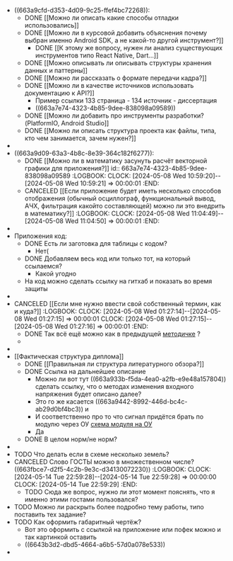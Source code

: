 - ((663a9cfd-d353-4d09-9c25-ffef4bc72268)):
	- DONE [[Можно ли описать какие способы отладки использовались]]
	- DONE [[Можно ли в курсовой добавить объяснения почему выбран именно Android SDK, а не какой-то другой инструмент?]]
		- DONE [[К этому же вопросу, нужен ли анализ существующих инструментов типо React Native, Dart...]]
	- DONE [[Можно описывать ли описывать структуры хранения данных и паттерны]]
	- DONE [[Можно ли рассказать о формате передачи кадра?]]
	- DONE [[Можно ли в качестве источников использовать документацию к API?]]
		- Пример ссылки 133 страница - 134 источник - диссертация
		- ((663a7e74-4323-4b85-9dee-838098a09589))
	- DONE [[Можно ли добавить про инструменты разработки? (PlatformIO, Android Studio]]
	- DONE [[Можно ли описать структура проекта как файлы, типа, кто чем занимается, зачем нужен?]]
-
- ((663a9d09-63a3-4b8c-8e39-364c182f6277)):
	- DONE [[Можно ли в математику засунуть расчёт векторной графики для приложения?]]
	  id:: 663a7e74-4323-4b85-9dee-838098a09589
	  :LOGBOOK:
	  CLOCK: [2024-05-08 Wed 10:59:20]--[2024-05-08 Wed 10:59:21] =>  00:00:01
	  :END:
	- CANCELED [[Если приложение будет иметь несколько способов отображения (обычный осциллограф, функциональный вывод, АЧХ, фильтрация какойто составляющей) можно ли это внедрить в математику?]]
	  :LOGBOOK:
	  CLOCK: [2024-05-08 Wed 11:04:49]--[2024-05-08 Wed 11:04:50] =>  00:00:01
	  :END:
-
- Приложения код:
	- DONE Есть ли заготовка для таблицы с кодом?
		- Нет(
	- DONE Добавляем весь код или только тот, на который ссылаемся?
		- Какой угодно
	- На код можно сделать ссылку на гитхаб и показать во время защиты
-
- CANCELED [[Если мне нужно ввести свой собственный термин, как и куда?]]
  :LOGBOOK:
  CLOCK: [2024-05-08 Wed 01:27:14]--[2024-05-08 Wed 01:27:15] =>  00:00:01
  CLOCK: [2024-05-08 Wed 01:27:15]--[2024-05-08 Wed 01:27:16] =>  00:00:01
  :END:
	- DONE Так всё ещё можно как в предыдущей [методичке]([[Методичка]]) ?
	-
-
- [[Фактическая структура диплома]]
	- DONE [[Правильная ли структура литературного обзора?]]
	- DONE Ссылка на дальнейшее описание
		- Можно ли вот тут ((663a933b-f5da-4ea0-a2fb-e9e48a157804)) сделать ссылку, что о методах изменения входного напряжения будет описано далее?
		- Это го же касается ((663a9442-8992-446d-bc4c-ab29d0bf4bc3)) и
		- И соответственно про то что сигнал придётся брать по модулю через ОУ [схема модуля на ОУ](https://habr.com/ru/companies/ruvds/articles/652325/#:~:text=%D0%9D%D0%B0%D1%85%D0%BE%D0%B6%D0%B4%D0%B5%D0%BD%D0%B8%D0%B5%20%D0%B0%D0%B1%D1%81%D0%BE%D0%BB%D1%8E%D1%82%D0%BD%D0%BE%D0%B3%D0%BE%20%D0%B7%D0%BD%D0%B0%D1%87%D0%B5%D0%BD%D0%B8%D1%8F%20%D0%BD%D0%B0%D0%BF%D1%80%D1%8F%D0%B6%D0%B5%D0%BD%D0%B8%D1%8F%20%D1%81%D0%B8%D0%B3%D0%BD%D0%B0%D0%BB%D0%B0)
		- Да
	- DONE В целом норм/не норм?
-
- TODO Что делать если в схеме несколько земель?
- CANCELED Слово ГОСТЫ можно в множественном числе? ((663fbce7-d2f5-4c2b-9e3c-d34130072230))
  :LOGBOOK:
  CLOCK: [2024-05-14 Tue 22:59:28]--[2024-05-14 Tue 22:59:28] =>  00:00:00
  CLOCK: [2024-05-14 Tue 22:59:29]
  :END:
	- TODO Сюда же вопрос, нужно ли этот момент пояснять, что я именно этими гостами пользовался?
- TODO Можно ли раскрыть более подробно тему работы, типо поставить тех задание?
- TODO Как оформить габаритный чертёж?
	- Вот это оформить с ссылкой на приложение или пофек можно и так картинкой оставить
	- ((6643b3d2-dbd5-4664-a6b5-57d0a078e533))
-